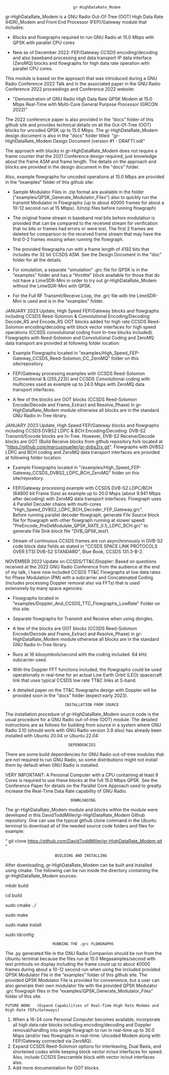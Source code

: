                                   gr-HighDataRate_Modem

gr-HighDataRate_Modem is a GNU Radio Out-Of-Tree (OOT) High Data Rate (HDR)_Modem and Front End Processor (FEP)/Gateway module that includes:
 
  - Blocks and flowgraphs required to run GNU Radio at 15.0 Mbps with QPSK with parallel CPU cores

  - New as of December 2022: FEP/Gateway CCSDS encoding/decoding and also baseband processing and data transport IP data interface (ZeroMQ) blocks and flowgraphs for high data rate operation with parallel CPU cores. 
  
This module is based on the approach that was introduced during a GNU Radio Conference 2022 Talk and in the associated paper in the GNU Radio Conference 2022 proceedings and Conference 2022 website:

   - "Demonstration of GNU Radio High Data Rate QPSK Modem at 15.0 Mbps Real-Time with Multi-Core General Purpose Processor (GRCON 2022)"

The 2022 conference paper is also provided in the “docs” folder of this github site and provides technical details on all the Out-Of-Tree (OOT) blocks for uncoded QPSK up to 15.0 Mbps. The gr-HighDataRate_Modem design document is also in the "docs" folder titled: "gr-HighDataRate_Modem Design Document (version #1 - DRAFT).odt"

The approach with blocks in gr-HighDataRate_Modem does not require a frame counter that the 2021 Conference design required, just knowledge about the frame ASM and frame length. The details on the approach and blocks are provided in the design document in the "docs" folder.

Also, example flowgraphs for uncoded operations at 15.0 Mbps are provided in the “examples” folder of this github site:

  - Sample Modulator Files in .zip format are available in the folder ("examples/QPSK_Generate_Modulator_Files") also to quickly run the transmit Modulator in Flowgraphs (up to about 40000 frames for about a 10-12 second run at 15 Mbps). (Unzip files before running flowgraph)

  - The original frame stream in baseband real bits before modulation is provided that can be compared to the received stream for verification that no bits or frames had errors or were lost. The first 2 frames are deleted for comparison to the received frame stream that may have the first 0-2 frames missing when running the flowgraph.

  - The provided flowgraphs run with a frame length of 4192 bits that includes the 32 bit CCSDS ASM.  See the Design Document in the "doc" folder for all the details.

  - For simulation, a separate "simulation" .grc file for QPSK is in the "examples" folder and has a "throttle" block available for those that do not have a LimeSDR-Mini in order to try out gr-HighDataRate_Modem without the LimeSDR-Mini with QPSK.

  - For the Full RF Transmit/Receive Loop, the .grc file with the LimeSDR-Mini is used and is in the "examples" folder.
   
JANUARY 2023 Update, High Speed FEP/Gateway blocks and flowgraphs including CCSDS Reed-Solomon & Convolutional Encoding/Decoding: Decode_RS and Encode_RS OOT blocks added for high rate CCSDS Reed-Solomon encoding/decoding with block vector interfaces for high speed operations (CCSDS convolutional coding from In-tree blocks included). Flowgraphs with Reed-Solomon and Convolutional Coding and ZeroMQ data transport are provided at following folder location:

  - Example Flowgraphs located in "examples/High_Speed_FEP-Gateway_CCSDS_Reed-Solomon_CC_ZeroMQ" folder on this site/repository. 

  - FEP/Gateway processing examples with CCSDS Reed-Solomon (Conventional & (255,223)) and CCSDS Convolutional coding with multicores used as example up to 24.0 Msps with ZeroMQ data transport interfaces.
   
  - A few of the blocks are OOT blocks (CCSDS Reed-Solomon Encode/Decode and Frame_Extract and Resolve_Phase) in gr-HighDataRate_Modem module otherwise all blocks are in the standard GNU Radio In-Tree library. 

JANUARY 2023 Update, High Speed FEP/Gateway blocks and flowgraphs including CCSDS DVBS2 LDPC & BCH Encoding/Decoding: DVB-S2 Transmit/Encode blocks are In-Tree. However, DVB-S2 Receive/Decode blocks are OOT (Build Receive blocks from github repository fork located at "https://github.com/marcusmueller/gr-dvbs2rx.git". Flowgraphs with DVBS2 LDPC and BCH coding and ZeroMQ data transport interfaces are provided at following folder location:

  - Example Flowgraphs located in "/examples/High_Speed_FEP-Gateway_CCSDS_DVBS2_LDPC_BCH_ZeroMQ" folder on this site/repository. 

  - FEP/Gateway processing example with CCSDS DVB-S2 LDPC/BCH (64800 bit Frame Size) as example up to 20.0 Msps (about 9.941 Mbps after decoding) with ZeroMQ data transport interfaces. Flowgraph uses 4 Parallel Decoder chains with multi-cores "High_Speed_DVBS2_LDPC_BCH_Decoder_FEP_Gateway.grc".  
Before running parallel decoder flowgraph, generate File Source block file for flowgraph with other flowgraph running at slower speed: "PreEncode_PreDeModulate_QPSK_RATE_0.5_LDPC_BCH.grc" to generate File Sink block file "DVB_QPSK_test1.

  - Stream of continuous CCSDS frames are run asynchronously in DVB-S2 code block data fields as stated in "CCSDS SPACE LINK PROTOCOLS OVER ETSI DVB-S2 STANDARD", Blue Book, CCSDS 131.3-B-2.  

NOVEMBER 2022 Update on CCSDS/TT&C/Doppler: Based on questions received at the 2022 GNU Radio Conference from the audience at the end of my talk, I have now included CCSDS TT&C Flowgraphs at low data rates for Phase Modulation (PM) with a subcarrier and Concatenated Coding (includes processing Doppler removal also via FFTs) that is used extensively by many space agencies:

  - Flowgraphs located in "examples/Doppler_And_CCSDS_TTC_Flowgraphs_LowRate" Folder on this site.

  - Separate flowgraphs for Transmit and Receive when using dongles.

  - A few of the blocks are OOT blocks (CCSDS Reed-Solomon Encode/Decode and Frame_Extract and Resolve_Phase) in gr-HighDataRate_Modem module otherwise all blocks are in the standard GNU Radio In-Tree library. 

  - Runs at 16 kilosymbols/second with the coding included. 64 kHz subcarrier used.

  - With the Doppler FFT functions included, the flowgraphs could be used operationally in real-time for an actual Low Earth Orbit (LEO) spacecraft link that uses typical CCSDS low rate TT&C links at S-band.

  - A detailed paper on the TT&C flowgraphs design with Doppler will be provided soon in the "docs" folder (expect early 2023).
 
                               INSTALLATION FROM SOURCE

The installation procedure of gr-HighDataRate_Modem source code is the usual procedure for a GNU Radio out-of-tree (OOT) module. The detailed instructions are as follows for building from source in a system where GNU Radio 3.10 (should work with GNU Radio version 3.9 also) has already been installed with Ubuntu 20.04 or Ubuntu 22.04:

                                DEPENDENCIES

There are some build dependencies for GNU Radio out-of-tree modules that are not required to run GNU Radio, so some distributions might not install them by default when GNU Radio is installed.

VERY IMPORTANT:  A Personal Computer with a CPU containing at least 8 Cores is required to use these blocks at the full 15.0 Mbps QPSK.  See the Conference Paper for details on the Parallel Core Approach used to greatly increase the Real-Time Data Rate capability of GNU Radio. 

                                 DOWNLOADING

The gr-HighDataRate_Modem module and blocks within the module were developed in this DavidToddMiller/gr-HighDataRate_Modem Github repository. One can use the typical github clone command in the Ubuntu terminal to download all of the needed source code folders and files for example:

“ git clone https://github.com/DavidToddMiller/gr-HighDataRate_Modem.git ”

                          BUILDING AND INSTALLING

After downloading, gr-HighDataRate_Modem can be built and installed using cmake. The following can be run inside the directory containing the gr-HighDataRate_Modem sources:

mkdir build

cd build

sudo cmake ../

sudo make

sudo make install

sudo ldconfig

                         RUNNING THE .grc FLOWGRAPHS

The .py generated file in the GNU Radio Companion should be run from the Ubuntu terminal because the files run at 15.0 Megasamples/second with text printouts on display including the frame count up to about 40000 frames during about a 10-12 second run when using the included provided QPSK Modulator File in the “examples” folder of this github site. The provided QPSK Modulator File is provided for convenience, but a user can also generate their own modulator file with the provided QPSK Modulator .grc flowgraph files in the “examples/QPSK_Generate_Modulator_Files” folder of this site.

    FUTURE WORK   (Expand Capabilities of Real-Time High Rate Modems and High Rate FEPs/Gateways)

1. When a 16-24 core Personal Computer becomes available, incorporate all high data rate blocks including encoding/decoding and Doppler removal/handling into single flowgraph to run in real-time up to 30.0 Msps (and/or two flowgraphs in real-time: Uncoded Modem along with FEP/Gateway connected via ZeroMQ). 
2. Expand CCSDS Reed-Solomon options for interleaving, Dual Basis, and shortened codes while keeping block vector in/out interfaces for speed. Also, include CCSDS Descramble block with vector in/out interfaces also.
3. Add more documentation for OOT blocks.   


                                              
